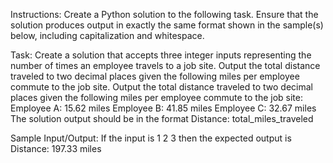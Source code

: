 
Instructions:
Create a Python solution to the following task. Ensure that the solution produces output in exactly the same format shown in the sample(s) below, including capitalization and whitespace.
 
Task:
Create a solution that accepts three integer inputs representing the number of times an employee travels to a job site. Output the total distance traveled to two decimal places given the following miles per employee commute to the job site. Output the total distance traveled to two decimal places given the following miles per employee commute to the job site:
Employee A: 15.62 miles
Employee B: 41.85 miles
Employee C: 32.67 miles
The solution output should be in the format
Distance: total_miles_traveled
 
Sample Input/Output:
If the input is
1
2
3
then the expected output is
Distance: 197.33 miles